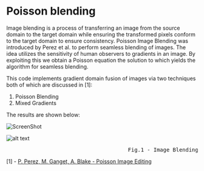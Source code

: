 # Poisson blending

Image blending is a process of transferring an image from the source domain to the target domain while ensuring the transformed pixels conform to the target domain to ensure consistency. Poisson Image Blending was introduced by Perez et al. to perform seamless blending of images. The idea utilizes the sensitivity of human observers to gradients in an image. By exploiting this we obtain a Poisson equation the solution to which yields the algorithm for seamless blending.  

This code implements gradient domain fusion of images via two techniques both of which are discussed in [1]:  

1. Poisson Blending  
2. Mixed Gradients  

The results are shown below:

![ScreenShot](/images/im1.jpg "Example 1 - Poisson Blending")  

![alt text](/images/im2.jpg "Example 2 - Mixed Gradients")  
<pre>
                                      Fig.1 - Image Blending </pre>
                                      
                                      

[1] - [P. Perez, M. Ganget, A. Blake - Poisson Image Editing](https://www.cs.virginia.edu/~connelly/class/2014/comp_photo/proj2/poisson.pdf)

